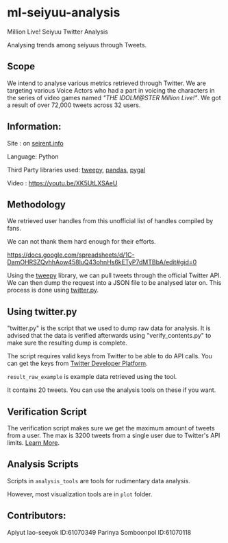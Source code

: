 # ml-seiyuu-analysis
Million Live! Seiyuu Twitter Analysis

Analysing trends among seiyuus through Tweets.

## Scope

We intend to analyse various metrics retrieved through Twitter. We are targeting various Voice Actors who had a part in voicing the characters in the series of video games named *"THE IDOLM@STER Million Live!"*. We got a result of over 72,000 tweets across 32 users.


## Information:
Site : on [seirent.info](http://projects.seirent.info/MLAnalysis/main.html)

Language: Python

Third Party libraries used: [tweepy](http://www.tweepy.org), [pandas](https://pandas.pydata.org/), [pygal](http://pygal.org)

Video : https://youtu.be/XK5UtLXSAeU

## Methodology
We retrieved user handles from this unofficial list of handles compiled by fans.

We can not thank them hard enough for their efforts.

https://docs.google.com/spreadsheets/d/1C-DamOHRSZQvhhAow458luQ43ohnHs6kETyP7dMTBbA/edit#gid=0

Using the [tweepy](http://www.tweepy.org/) library, we can pull tweets through the official Twitter API. We can then dump the request into a JSON file to be analysed later on.
This process is done using [twitter.py](https://github.com/seizuresmiley/ml-seiyuu-analysis/blob/master/twitter.py).


## Using twitter.py
"twitter.py" is the script that we used to dump raw data for analysis. It is advised that the data is verified afterwards using "verify_contents.py" to make sure the resulting dump is complete.

The script requires valid keys from Twitter to be able to do API calls. You can get the keys from [Twitter Developer Platform](https://developer.twitter.com/content/developer-twitter/en.html).

`result_raw_example` is example data retrieved using the tool.

It contains 20 tweets. You can use the analysis tools on these if you want.


## Verification Script
The verification script makes sure we get the maximum amount of tweets from a user. The max is 3200 tweets from a single user due to Twitter's API limits. [Learn More](https://developer.twitter.com/en/docs/tweets/timelines/api-reference/get-statuses-user_timeline.html).

## Analysis Scripts
Scripts in `analysis_tools` are tools for rudimentary data analysis.

However, most visualization tools are in `plot` folder.

## Contributors:
Apiyut Iao-seeyok ID:61070349
Parinya Somboonpol  ID:61070118